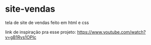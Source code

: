# site-vendas
tela de site de vendas feito em html e css

link de inspiração pra esse projeto: https://www.youtube.com/watch?v=gB1Rvs1OPIc
